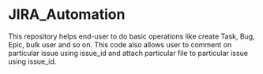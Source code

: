 # JIRA_Automation
This repository helps end-user to do basic operations like create Task, Bug, Epic, bulk user and so on. This code also allows user to comment on particular issue using issue_id and attach particular file to particular issue using issue_id. 
